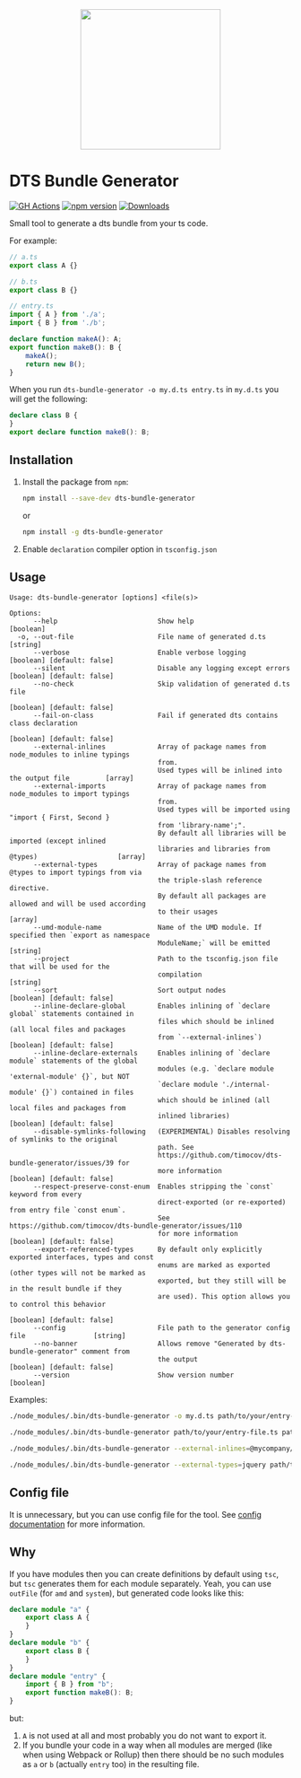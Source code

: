 <!-- markdownlint-disable MD033 -->

<div align="center">
  <a href="https://github.com/timocov/dts-bundle-generator">
    <img width="250px" height="250px" src="https://github.com/timocov/dts-bundle-generator/raw/master/.github/logo.svg?sanitize=true">
  </a>
</div>

# DTS Bundle Generator

[![GH Actions][ci-img]][ci-link]
[![npm version][npm-version-img]][npm-link]
[![Downloads][npm-downloads-img]][npm-link]

Small tool to generate a dts bundle from your ts code.

For example:

```ts
// a.ts
export class A {}
```

```ts
// b.ts
export class B {}
```

```ts
// entry.ts
import { A } from './a';
import { B } from './b';

declare function makeA(): A;
export function makeB(): B {
    makeA();
    return new B();
}
```

When you run `dts-bundle-generator -o my.d.ts entry.ts` in `my.d.ts` you will get the following:

```ts
declare class B {
}
export declare function makeB(): B;
```

## Installation

1. Install the package from `npm`:

    ```bash
    npm install --save-dev dts-bundle-generator
    ```

    or

    ```bash
    npm install -g dts-bundle-generator
    ```

1. Enable `declaration` compiler option in `tsconfig.json`

## Usage

```
Usage: dts-bundle-generator [options] <file(s)>

Options:
      --help                         Show help                                             [boolean]
  -o, --out-file                     File name of generated d.ts                            [string]
      --verbose                      Enable verbose logging               [boolean] [default: false]
      --silent                       Disable any logging except errors    [boolean] [default: false]
      --no-check                     Skip validation of generated d.ts file
                                                                          [boolean] [default: false]
      --fail-on-class                Fail if generated dts contains class declaration
                                                                          [boolean] [default: false]
      --external-inlines             Array of package names from node_modules to inline typings
                                     from.
                                     Used types will be inlined into the output file         [array]
      --external-imports             Array of package names from node_modules to import typings
                                     from.
                                     Used types will be imported using "import { First, Second }
                                     from 'library-name';".
                                     By default all libraries will be imported (except inlined
                                     libraries and libraries from @types)                    [array]
      --external-types               Array of package names from @types to import typings from via
                                     the triple-slash reference directive.
                                     By default all packages are allowed and will be used according
                                     to their usages                                         [array]
      --umd-module-name              Name of the UMD module. If specified then `export as namespace
                                     ModuleName;` will be emitted                           [string]
      --project                      Path to the tsconfig.json file that will be used for the
                                     compilation                                            [string]
      --sort                         Sort output nodes                    [boolean] [default: false]
      --inline-declare-global        Enables inlining of `declare global` statements contained in
                                     files which should be inlined (all local files and packages
                                     from `--external-inlines`)           [boolean] [default: false]
      --inline-declare-externals     Enables inlining of `declare module` statements of the global
                                     modules (e.g. `declare module 'external-module' {}`, but NOT
                                     `declare module './internal-module' {}`) contained in files
                                     which should be inlined (all local files and packages from
                                     inlined libraries)                   [boolean] [default: false]
      --disable-symlinks-following   (EXPERIMENTAL) Disables resolving of symlinks to the original
                                     path. See
                                     https://github.com/timocov/dts-bundle-generator/issues/39 for
                                     more information                     [boolean] [default: false]
      --respect-preserve-const-enum  Enables stripping the `const` keyword from every
                                     direct-exported (or re-exported) from entry file `const enum`.
                                     See https://github.com/timocov/dts-bundle-generator/issues/110
                                     for more information                 [boolean] [default: false]
      --export-referenced-types      By default only explicitly exported interfaces, types and const
                                     enums are marked as exported (other types will not be marked as
                                     exported, but they still will be in the result bundle if they
                                     are used). This option allows you to control this behavior
                                                                          [boolean] [default: false]
      --config                       File path to the generator config file                 [string]
      --no-banner                    Allows remove "Generated by dts-bundle-generator" comment from
                                     the output                           [boolean] [default: false]
      --version                      Show version number                                   [boolean]
```

Examples:

```bash
./node_modules/.bin/dts-bundle-generator -o my.d.ts path/to/your/entry-file.ts
```

```bash
./node_modules/.bin/dts-bundle-generator path/to/your/entry-file.ts path/to/your/entry-file-2.ts
```

```bash
./node_modules/.bin/dts-bundle-generator --external-inlines=@mycompany/internal-project --external-imports=@angular/core rxjs path/to/your/entry-file.ts
```

```bash
./node_modules/.bin/dts-bundle-generator --external-types=jquery path/to/your/entry-file.ts
```

## Config file

It is unnecessary, but you can use config file for the tool. See [config documentation](src/config-file/README.md) for more information.

## Why

If you have modules then you can create definitions by default using `tsc`, but `tsc` generates them for each module separately.
Yeah, you can use `outFile` (for `amd` and `system`), but generated code looks like this:

```ts
declare module "a" {
    export class A {
    }
}
declare module "b" {
    export class B {
    }
}
declare module "entry" {
    import { B } from "b";
    export function makeB(): B;
}
```

but:

1. `A` is not used at all and most probably you do not want to export it.
1. If you bundle your code in a way when all modules are merged (like when using Webpack or Rollup) then there should be no such modules as `a` or `b` (actually `entry` too) in the resulting file.

[ci-img]: https://github.com/timocov/dts-bundle-generator/workflows/CI%20Test/badge.svg?branch=master
[ci-link]: https://github.com/timocov/dts-bundle-generator/actions?query=branch%3Amaster

[npm-version-img]: https://badge.fury.io/js/dts-bundle-generator.svg
[npm-downloads-img]: https://img.shields.io/npm/dm/dts-bundle-generator.svg
[npm-link]: https://www.npmjs.com/package/dts-bundle-generator
